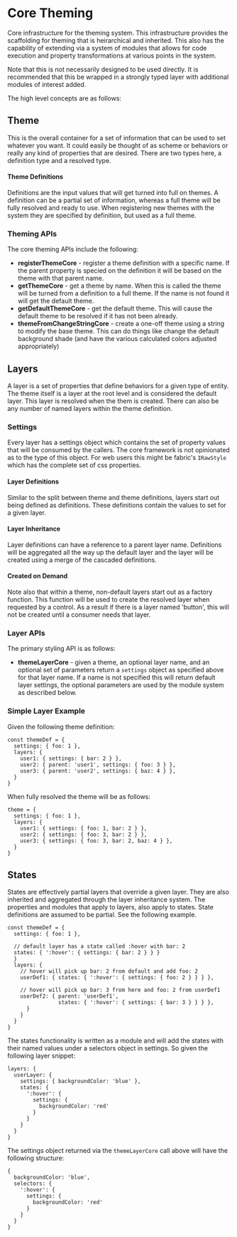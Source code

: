 # Core Theming

Core infrastructure for the theming system.  This infrastructure provides the scaffolding for theming that is heirarchical and inherited.  This also has the capability of extending via a system of modules that allows for code execution and property transformations at various points in the system.

Note that this is not necessarily designed to be used directly.  It is recommended that this be wrapped in a strongly typed layer with additional modules of interest added.

The high level concepts are as follows:

## Theme

This is the overall container for a set of information that can be used to set whatever you want.  It could easily be thought of as scheme or behaviors or really any kind of properties that are desired.  There are two types here, a definition type and a resolved type.

#### Theme Definitions

Definitions are the input values that will get turned into full on themes.  A definition can be a partial set of information, whereas a full theme will be fully resolved and ready to use.  When registering new themes with the system they are specified by definition, but used as a full theme.

### Theming APIs
The core theming APIs include the following:
* __registerThemeCore__ - register a theme definition with a specific name.  If the parent property is specied on the definition it will be based on the theme with that parent name.
* __getThemeCore__ - get a theme by name.  When this is called the theme will be turned from a definition to a full theme.  If the name is not found it will get the default theme.
* __getDefaultThemeCore__ - get the default theme.  This will cause the default theme to be resolved if it has not been already.
* __themeFromChangeStringCore__ - create a one-off theme using a string to modify the base theme.  This can do things like change the default background shade (and have the various calculated colors adjusted appropriately)

## Layers

A layer is a set of properties that define behaviors for a given type of entity.  The theme itself is a layer at the root level and is considered the default layer.  This layer is resolved when the them is created.  There can also be any number of named layers within the theme definition.

### Settings

Every layer has a settings object which contains the set of property values that will be consumed by the callers.  The core framework is not opinionated as to the type of this object.  For web users this might be fabric's `IRawStyle` which has the complete set of css properties.

#### Layer Definitions

Similar to the split between theme and theme definitions, layers start out being defined as definitions.  These definitions contain the values to set for a given layer.

#### Layer Inheritance
Layer definitions can have a reference to a parent layer name.  Definitions will be aggregated all the way up the default layer and the layer will be created using a merge of the cascaded definitions.

#### Created on Demand
Note also that within a theme, non-default layers start out as a factory function.  This function will be used to create the resolved layer when requested by a control.  As a result if there is a layer named 'button', this will not be created until a consumer needs that layer.

### Layer APIs

The primary styling API is as follows:
* __themeLayerCore__ - given a theme, an optional layer name, and an optional set of parameters return a `settings` object as specified above for that layer name.  If a name is not specified this will return default layer settings, the optional parameters are used by the module system as described below.

### Simple Layer Example
Given the following theme definition:

    const themeDef = {
      settings: { foo: 1 },
      layers: {
        user1: { settings: { bar: 2 } },
        user2: { parent: 'user1', settings: { foo: 3 } },
        user3: { parent: 'user2', settings: { baz: 4 } },
      }
    }

When fully resolved the theme will be as follows:

    theme = {
      settings: { foo: 1 },
      layers: {
        user1: { settings: { foo: 1, bar: 2 } },
        user2: { settings: { foo: 3, bar: 2 } },
        user3: { settings: { foo: 3, bar: 2, baz: 4 } },
      }
    }

## States

States are effectively partial layers that override a given layer.  They are also inherited and aggregated through the layer inheritance system.  The properties and modules that apply to layers, also apply to states.  State definitions are assumed to be partial.  See the following example.

    const themeDef = {
      settings: { foo: 1 },

      // default layer has a state called :hover with bar: 2
      states: { ':hover': { settings: { bar: 2 } } }
      }
      layers: {
        // hover will pick up bar: 2 from default and add foo: 2
        userDef1: { states: { ':hover': { settings: { foo: 2 } } } },

        // hover will pick up bar: 3 from here and foo: 2 from userDef1
        userDef2: { parent: 'userDef1',
                    states: { ':hover': { settings: { bar: 3 } } } },
          }
        }
      }
    }

The states functionality is written as a module and will add the states with their named values under a selectors object in settings.  So given the following layer snippet:

    layers: {
      userLayer: { 
        settings: { backgroundColor: 'blue' },
        states: {
          ':hover': { 
            settings: { 
              backgroundColor: 'red' 
            } 
          }
        }
      }
    }

The settings object returned via the `themeLayerCore` call above will have the following structure:

    {
      backgroundColor: 'blue',
      selectors: {
        ':hover': {
          settings: {
            backgroundColor: 'red'
          }
        }
      }
    }
